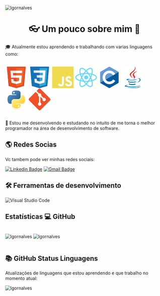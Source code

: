 <p align="left"><img src="https://komarev.com/ghpvc/?username=Igornalves" alt="Igornalves" /></p>

<h1 align="center"> 👓 Um pouco sobre mim 👋 </h1>

 <p>🎓 Atualmente estou aprendendo e trabalhando com varias linguagens como:</p>

<div style="display: inline_block"><br>

  <img align="center" alt="HTML" width="70" src="https://raw.githubusercontent.com/devicons/devicon/master/icons/html5/html5-original.svg">
  <img align="center" alt="CSS" width="70" src="https://raw.githubusercontent.com/devicons/devicon/master/icons/css3/css3-original.svg">
  <img align="center" alt="JavaScript" width="70" src="https://raw.githubusercontent.com/devicons/devicon/master/icons/javascript/javascript-plain.svg">
  <!--<img align="center" alt="TypeScript" width="70" src="https://raw.githubusercontent.com/devicons/devicon/master/icons/typescript/typescript-plain.svg">-->
  <!-- <img align="center" alt="nodejs" width="70" src="https://raw.githubusercontent.com/devicons/devicon/master/icons/nodejs/nodejs-original.svg"> -->
  <img align="center" alt="React" width="70" src="https://raw.githubusercontent.com/devicons/devicon/master/icons/react/react-original.svg">
  <img align="center" alt="C" width="70" src="https://raw.githubusercontent.com/devicons/devicon/master/icons/c/c-original.svg">
  <img align="center" alt="java" width="70" src="https://raw.githubusercontent.com/devicons/devicon/master/icons/java/java-original.svg">
  <!-- <img align="center" alt="java" width="70" src="https://github.com/devicons/devicon/blob/master/icons/java/java-original-wordmark.svg"> -->
  <img align="center" alt="Python" width="70" src="https://raw.githubusercontent.com/devicons/devicon/master/icons/python/python-original.svg">
  <img align="center" alt="git" width="70" src="https://raw.githubusercontent.com/devicons/devicon/master/icons/git/git-original.svg">
  <!-- <img align="center" alt="github" width="70" src="https://raw.githubusercontent.com/devicons/devicon/master/icons/github/github-original.svg"> -->
  <!--<img align="center" alt="mysql" width="70" src="https://raw.githubusercontent.com/devicons/devicon/master/icons/mysql/mysql-original.svg">-->
  <!--<img align="center" alt="mysql" width="70" src="https://github.com/devicons/devicon/blob/master/icons/mysql/mysql-original-wordmark.svg">-->
</div>

<br>

<p> 💼 Estou me desenvolvendo e estudando no intuito de me torna o melhor programador na área de desenvolvimento de software. </p>

## 🌎 Redes Socias
Vc tambem pode ver minhas redes sociais:

[![Linkedin Badge](https://img.shields.io/badge/-Igor_Nascimento-blue?style=flat-square&logo=Linkedin&logoColor=white&link=https://www.linkedin.com/in/igor-nasimento)](https://www.linkedin.com/in/igor-nasimento)
[![Gmail Badge](https://img.shields.io/badge/-igornalves08@gmail.com-c14438?style=flat-square&logo=Gmail&logoColor=white&link=mailto:igornalves08@gmail.com)](mailto:igornalves08@gmail.com)
<!-- [![Instagram Badge](https://img.shields.io/badge/-igornalves-a51099?style=flat-square&logo=instagram&logoColor=white&link=https://www.instagram.com/_igornalves_/?hl=pt-br)](https://instagram.com/_igornalves_) -->

## 🛠️ Ferramentas de desenvolvimento

![Visual Studio Code](https://img.shields.io/badge/Visual%20Studio%20Code-0078d7.svg?style=for-the-badge&logo=visual-studio-code&logoColor=white)

## Estatísticas 💻 GitHub 

<!--![Github Stats](https://github-readme-stats.vercel.app/api?username=Igornalves&show_icons=true&count_private=true&show_icons=true&include_all_commits=true)-->

<div align="left"><br>
<img height="170em" src="https://github-readme-stats.vercel.app/api?username=Igornalves&show_icons=true&locale=en&theme=algolia" alt="Igornalves" />
<img height="170em" src="https://github-readme-streak-stats.herokuapp.com/?user=Igornalves&theme=algolia" alt="Igornalves" />
</div>

<br>

## 📚 GitHub Status Linguagens 

Atualizações de linguagens que estou aprendendo e que trabalho no momento atual:

<!--![Top Langs](https://github-readme-stats.vercel.app/api/top-langs/?username=Igornalves&hide=TeX&layout=compact) -->

<img height="195em" src="https://github-readme-stats.vercel.app/api/top-langs?username=Igornalves&show_icons=true&locale=en&layout=compact&theme=algolia" alt="Igornalves"/>

